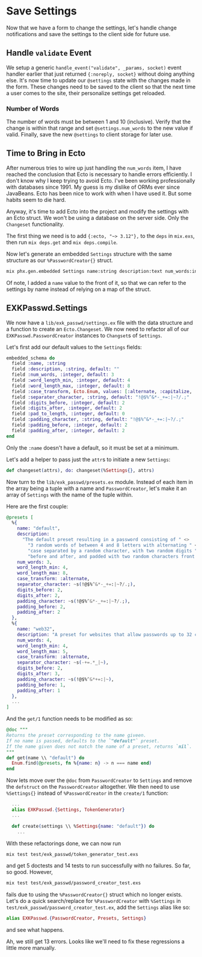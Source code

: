 # Save Settings

Now that we have a form to change the settings, let's handle change
notifications and save the settings to the client side for future use.

## Handle `validate` Event

We setup a generic `handle_event("validate", _params, socket)` event handler
earlier that just returned `{:noreply, socket}` without doing anything else.
It's now time to update our `@settings` state with the changes made in the
form. These changes need to be saved to the client so that the next time
a user comes to the site, their personalize settings get reloaded.

### Number of Words

The number of words must be between 1 and 10 (inclusive). Verify that the
change is within that range and set `@settings.num_words` to the new value
if valid. Finally, save the new `@settings` to client storage for later
use.

## Time to Bring in Ecto

After numerous tries to wire up just handling the `num_words` item, I have
reached the conclusion that Ecto is necessary to handle errors efficiently.
I don't know why I keep trying to avoid Ecto. I've been working professionally
with databases since 1991. My guess is my dislike of ORMs ever since
JavaBeans. Ecto has been nice to work with when I have used it. But
some habits seem to die hard.

Anyway, it's time to add Ecto into the project and modify the settings
with an Ecto struct. We won't be using a database on the server side. Only
the `Changeset` functionality.

The first thing we need is to add `{:ecto, "~> 3.12"},` to the `deps` in
`mix.exs`, then run `mix deps.get` and `mix deps.compile`.

Now let's generate an embedded `Settings` structure with the same structure
as our `%PasswordCreator{}` struct.

```sh
mix phx.gen.embedded Settings name:string description:text num_words:integer word_length_min:integer word_length_max:integer case_transform:enum:alternate:capitalize:invert:lower:upper:random separater_character:string digits_before:integer digits_after:integer pad_to_length:integer padding_character:string padding_before:integer padding_after:integer
```

Of note, I added a `name` value to the front of it, so that we can refer to
the settings by name instead of relying on a map of the struct.

## EXKPasswd.Settings

We now have a `lib/exk_passwd/settings.ex` file with the data structure and
a function to create an `Ecto.Changeset`. We now need to refactor all of our
`EXKPasswd.PasswordCreator` instances to `Changset`s of `Settings`.

Let's first add our default values to the `Settings` fields:

```elixir
embedded_schema do
  field :name, :string
  field :description, :string, default: ""
  field :num_words, :integer, default: 3
  field :word_length_min, :integer, default: 4
  field :word_length_max, :integer, default: 8
  field :case_transform, Ecto.Enum, values: [:alternate, :capitalize, :invert, :lower, :upper, :random], default: :alternate
  field :separater_character, :string, default: "!@$%^&*-_+=:|~?/.;"
  field :digits_before, :integer, default: 2
  field :digits_after, :integer, default: 2
  field :pad_to_length, :integer, default: 0
  field :padding_character, :string, default: "!@$%^&*-_+=:|~?/.;"
  field :padding_before, :integer, default: 2
  field :padding_after, :integer, default: 2
end
```

Only the `:name` doesn't have a default, so it must be set at a minimum.

Let's add a helper to pass just the `attr`s to initiate a new `Settings`:

```elixir
def changeset(attrs), do: changeset(%Settings{}, attrs)
```

Now turn to the `lib/exk_passwd/presets.ex` module. Instead of each item
in the array being a tuple with a name and `PasswordCreator`, let's make it
an array of `Settings` with the name of the tuple within.

Here are the first couple:

```elixir
@presets [
  %{
    name: "default",
    description:
      "The default preset resulting in a password consisting of " <>
        "3 random words of between 4 and 8 letters with alternating " <>
        "case separated by a random character, with two random digits " <>
        "before and after, and padded with two random characters front and back.",
    num_words: 3,
    word_length_min: 4,
    word_length_max: 8,
    case_transform: :alternate,
    separator_character: ~s(!@$%^&*-_+=:|~?/.;),
    digits_before: 2,
    digits_after: 2,
    padding_character: ~s(!@$%^&*-_+=:|~?/.;),
    padding_before: 2,
    padding_after: 2
  },
  %{
    name: "web32",
    description: "A preset for websites that allow passwords up to 32 characters long.",
    num_words: 4,
    word_length_min: 4,
    word_length_max: 5,
    case_transform: :alternate,
    separator_character: ~s(-+=.*_|~),
    digits_before: 2,
    digits_after: 3,
    padding_character: ~s(!@$%^&*+=:|~),
    padding_before: 1,
    padding_after: 1
  },
  ...
]
```

And the `get/1` function needs to be modified as so:

```elixir
@doc """
Returns the preset corresponding to the name giveen.
If no name is passed, defaults to the `"default"` preset.
If the name given does not match the name of a preset, returns `nil`.
"""
def get(name \\ "default") do
  Enum.find(@presets, fn %{name: n} -> n === name end)
end
```

Now lets move over the `@doc` from `PasswordCreator` to `Settings` and remove
the `defstruct` on the `PasswordCreator` altogether. We then need to use
`%Settings{}` instead of `%PasswordCreator` in the `create/1` function:

```elixir
  ...
  alias EXKPasswd.{Settings, TokenGenerator}
  ...

  def create(settings \\ %Settings{name: "default"}) do
    ...
```

With these refactorings done, we can now run

```sh
mix test test/exk_passwd/token_generator_test.exs
```

and get 5 doctests and 14 tests to run successfully with no failures. So far,
so good. However,

```sh
mix test test/exk_passwd/password_creator_test.exs
```

fails due to using the `%PasswordCreator{}` struct which no longer exists.
Let's do a quick search/replace for `%PasswordCreator` with `%Settings`
in `test/exk_passwd/password_creator_test.ex`, add the `Settings` alias
like so:

```elixir
alias EXKPasswd.{PasswordCreator, Presets, Settings}
```

and see what happens.

Ah, we still get 13 errors. Looks like we'll need to fix these regressions
a little more manually.
